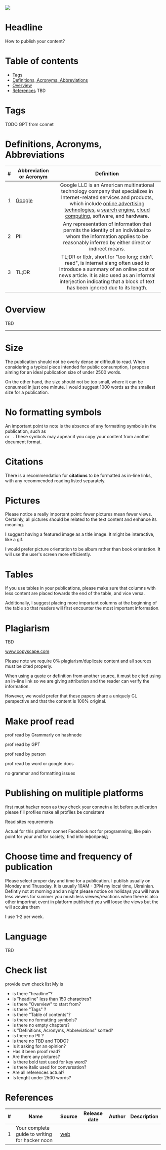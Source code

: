 <img src="https://img.shields.io/badge/Maintained%3F-yes-green.svg"/>

# Headline
How to publish your content?

# Table of contents
- [Tags](./PublishWhat2.md#tags)
- [Definitions, Acronyms, Abbreviations](./PublishWhat2.md#definitions-acronyms-abbreviations)
- [Overview](./PublishWhat2.md#overview)
- [References](./PublishWhat2.md#references)
TBD 

# Tags
TODO GPT from connet

# Definitions, Acronyms, Abbreviations
| # | Abbreviation or Acronym | Definition     |
| - | ------------------------|:--------------:|
| 1 | [Google](https://en.wikipedia.org/wiki/Google)| Google LLC is an American multinational technology company that specializes in Internet-related services and products, which include [online advertising technologies](https://en.wikipedia.org/wiki/Online_advertising), a [search engine](https://en.wikipedia.org/wiki/Search_engine), [cloud computing](https://en.wikipedia.org/wiki/Cloud_computing), software, and hardware.|
| 2 | PII                     | Any representation of information that permits the identity of an individual to whom the information applies to be reasonably inferred by either direct or indirect means. |
| 3 | TL;DR                   | TL;DR or tl;dr, short for "too long; didn't read", is internet slang often used to introduce a summary of an online post or news article. It is also used as an informal interjection indicating that a block of text has been ignored due to its length. |

# Overview
TBD 

---

# Size
The publication should not be overly dense or difficult to read.
When considering a typical piece intended for public consumption, I propose aiming for an ideal publication size of under 2500 words.

On the other hand, the size should not be too small, where it can be consumed in just one minute.
I would suggest 1000 words as the smallest size for a publication.

# No formatting symbols
An important point to note is the absence of any formatting symbols in the publication, such as **</br>** or **&nbsp;&nbsp;**.
These symbols may appear if you copy your content from another document format.

# Citations
There is a recommendation for **citations** to be formatted as in-line links, with any recommended reading listed separately.

# Pictures
Please notice a really important point: fewer pictures mean fewer views.
Certainly, all pictures should be related to the text content and enhance its meaning.

I suggest having a featured image as a title image. It might be interactive, like a gif.

I would prefer picture orientation to be album rather than book orientation. It will use the user's screen more efficiently.

# Tables
If you use tables in your publications, please make sure that columns with less content are placed towards the end of the table, and vice versa.

Additionally, I suggest placing more important columns at the beginning of the table so that readers will first encounter the most important information.

# Plagiarism
TBD

www.copyscape.com

Please note we require 0% plagiarism/duplicate content and all sources must be cited properly.

When using a quote or definition from another source, it must be cited using an in-line link so we are giving attribution and the reader can verify the information.

However, we would prefer that these papers share a uniquely GL perspective and that the content is 100% original. 

# Make proof read 
prof read by Grammarly on hashnode

prof read by GPT

prof read by person

prof read by word or google docs

no grammar and formatting issues

# Publishing on mulitiple platforms

first must hacker noon as they check your connetn a lot
before publication please fill profiles
make all profiles be consistent

Read sites requrements 

Actual for this platform connet
Facebook not for programming, like pain point for your and for society, find info інфопривід

# Choose time and frequency of publication
Please select proper day and time for a publication. I publish usually on Monday and Thussday.
It is usually 10AM - 3PM my local time, Ukrainian. Defintly not at morning and an night 
please notice on holidays you will have less viewes
for summer you mush less viewes/reactions 
when there is also other importnat event in platform published you will loose the views but the will accuire them 

I use 1-2 per week. 

# Language 

TBD

# Check list
provide own check list
My is 
- is there "headline"?
- is "headline" less than 150 charactres?
- is there "Overview" to start from?
- is there "Tags" ?
- is there "Table of contents"?
- is there no formatting symbols?
- is there no empty chapters?
- is "Definitions, Acronyms, Abbreviations" sorted?
- is there no PII ?
- is there no TBD and TODO?
- Is it asking for an opinion?
- Has it been proof read?
- Are there any pictures?
- Is there bold text used for key word?
- is there italic used for conversation?
- Are all references actual?
- Is lenght under 2500 words?

# References 
| # | Name                 | Source                | Release date           |  Author                 | Description   |
| - | ---------------------|---------------------- |----------------------- | ----------------------- |:-------------:|
| 1 | Your complete guide to writing for hacker noon | [web](https://help.hackernoon.com/your-complete-guide-to-writing-for-hacker-noon) | | | | 
